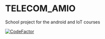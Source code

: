 # TELECOM_AMIO
School project for the android and IoT courses

[![CodeFactor](https://www.codefactor.io/repository/github/pbouillon/telecom_amio/badge?s=fdb158be5e54f9903fe580a114d716c1d385131e)](https://www.codefactor.io/repository/github/pbouillon/telecom_amio)
